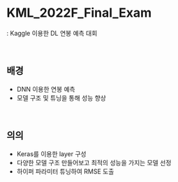 # KML_2022F_Final_Exam
: Kaggle 이용한 DL 연봉 예측 대회

<br>

## 배경
- DNN 이용한 연봉 예측
- 모델 구조 및 튜닝을 통해 성능 향상
<br>

## 의의
- Keras를 이용한 layer 구성
- 다양한 모델 구조 만들어보고 최적의 성능을 가지는 모델 선정
- 하이퍼 파라미터 튜닝하여 RMSE 도출
<br>
